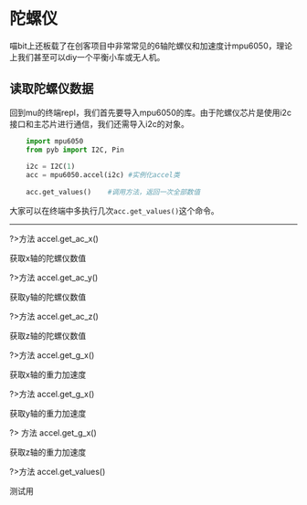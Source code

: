# 陀螺仪  

喵bit上还板载了在创客项目中非常常见的6轴陀螺仪和加速度计mpu6050，理论上我们甚至可以diy一个平衡小车或无人机。

## 读取陀螺仪数据

回到mu的终端repl，我们首先要导入mpu6050的库。由于陀螺仪芯片是使用i2c接口和主芯片进行通信，我们还需导入i2c的对象。

```python
	import mpu6050
	from pyb import I2C, Pin
	
	i2c = I2C(1)
	acc = mpu6050.accel(i2c) #实例化accel类
	
	acc.get_values()	#调用方法，返回一次全部数值
```

大家可以在终端中多执行几次`acc.get_values()`这个命令。

---

?>方法 accel.get_ac_x() 

获取x轴的陀螺仪数值 

?>方法 accel.get_ac_y()  

获取y轴的陀螺仪数值 

?>方法 accel.get_ac_z()  

获取z轴的陀螺仪数值 

?>方法 accel.get_g_x()  

获取x轴的重力加速度

?>方法 accel.get_g_x()  

获取y轴的重力加速度

?> 方法 accel.get_g_x()  

获取z轴的重力加速度  

?>方法 accel.get_values()  

测试用